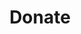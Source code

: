 ---
title: "Donate"
type: "pages"
layout: "donate"
draft: false
header_image: "/images/donate.jpg"
---